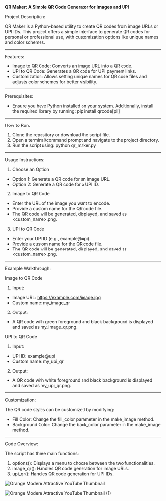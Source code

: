 **QR Maker: A Simple QR Code Generator for Images and UPI**

Project Description:

QR Maker is a Python-based utility to create QR codes from image URLs or UPI IDs. This project offers a simple interface to generate QR codes for personal or professional use, with customization options like unique names and color schemes.

<hr/>

Features:

* Image to QR Code: Converts an image URL into a QR code.
* UPI to QR Code: Generates a QR code for UPI payment links.
* Customization: Allows setting unique names for QR code files and adjusts color schemes for better visibility.

<hr/>

Prerequisites:

* Ensure you have Python installed on your system. Additionally, install the required library by running: pip install qrcode[pil]

<hr/>

How to Run:

1. Clone the repository or download the script file.
2. Open a terminal/command prompt and navigate to the project directory.
3. Run the script using: python qr_maker.py

<hr/>

Usage Instructions:

1. Choose an Option
* Option 1: Generate a QR code for an image URL.
* Option 2: Generate a QR code for a UPI ID.
2. Image to QR Code
* Enter the URL of the image you want to encode.
* Provide a custom name for the QR code file.
* The QR code will be generated, displayed, and saved as <custom_name>.png.
3. UPI to QR Code
* Enter your UPI ID (e.g., example@upi).
* Provide a custom name for the QR code file.
* The QR code will be generated, displayed, and saved as <custom_name>.png.

<hr/>

Example Walkthrough:

Image to QR Code
1. Input:
* Image URL: https://example.com/image.jpg
* Custom name: my_image_qr

2. Output:
* A QR code with green foreground and black background is displayed and saved as my_image_qr.png.

UPI to QR Code
1. Input:
* UPI ID: example@upi
* Custom name: my_upi_qr
2. Output:
* A QR code with white foreground and black background is displayed and saved as my_upi_qr.png.

<hr/>

Customization:

The QR code styles can be customized by modifying:
* Fill Color: Change the fill_color parameter in the make_image method.
* Background Color: Change the back_color parameter in the make_image method.

<hr/>

Code Overview:

The script has three main functions:
1. options(): Displays a menu to choose between the two functionalities.
2. image_qr(): Handles QR code generation for image URLs.
3. upi_qr(): Handles QR code generation for UPI IDs.

![Orange Modern Attractive YouTube Thumbnail](https://github.com/user-attachments/assets/e7b78a98-5389-4016-bf9e-884726a55dfa)

![Orange Modern Attractive YouTube Thumbnail (1)](https://github.com/user-attachments/assets/ccc4fa0c-f080-4583-8cfb-00ebf6c0478a)


